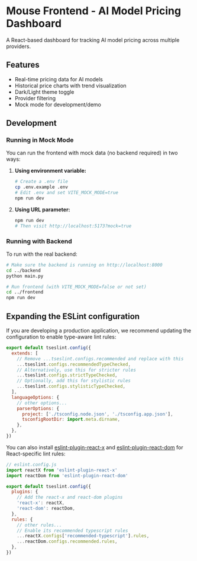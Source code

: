 # Mouse Frontend - AI Model Pricing Dashboard

A React-based dashboard for tracking AI model pricing across multiple providers.

## Features

- Real-time pricing data for AI models
- Historical price charts with trend visualization
- Dark/Light theme toggle
- Provider filtering
- Mock mode for development/demo

## Development

### Running in Mock Mode

You can run the frontend with mock data (no backend required) in two ways:

1. **Using environment variable:**
   ```bash
   # Create a .env file
   cp .env.example .env
   # Edit .env and set VITE_MOCK_MODE=true
   npm run dev
   ```

2. **Using URL parameter:**
   ```bash
   npm run dev
   # Then visit http://localhost:5173?mock=true
   ```

### Running with Backend

To run with the real backend:
```bash
# Make sure the backend is running on http://localhost:8000
cd ../backend
python main.py

# Run frontend (with VITE_MOCK_MODE=false or not set)
cd ../frontend
npm run dev
```

## Expanding the ESLint configuration

If you are developing a production application, we recommend updating the configuration to enable type-aware lint rules:

```js
export default tseslint.config({
  extends: [
    // Remove ...tseslint.configs.recommended and replace with this
    ...tseslint.configs.recommendedTypeChecked,
    // Alternatively, use this for stricter rules
    ...tseslint.configs.strictTypeChecked,
    // Optionally, add this for stylistic rules
    ...tseslint.configs.stylisticTypeChecked,
  ],
  languageOptions: {
    // other options...
    parserOptions: {
      project: ['./tsconfig.node.json', './tsconfig.app.json'],
      tsconfigRootDir: import.meta.dirname,
    },
  },
})
```

You can also install [eslint-plugin-react-x](https://github.com/Rel1cx/eslint-react/tree/main/packages/plugins/eslint-plugin-react-x) and [eslint-plugin-react-dom](https://github.com/Rel1cx/eslint-react/tree/main/packages/plugins/eslint-plugin-react-dom) for React-specific lint rules:

```js
// eslint.config.js
import reactX from 'eslint-plugin-react-x'
import reactDom from 'eslint-plugin-react-dom'

export default tseslint.config({
  plugins: {
    // Add the react-x and react-dom plugins
    'react-x': reactX,
    'react-dom': reactDom,
  },
  rules: {
    // other rules...
    // Enable its recommended typescript rules
    ...reactX.configs['recommended-typescript'].rules,
    ...reactDom.configs.recommended.rules,
  },
})
```
